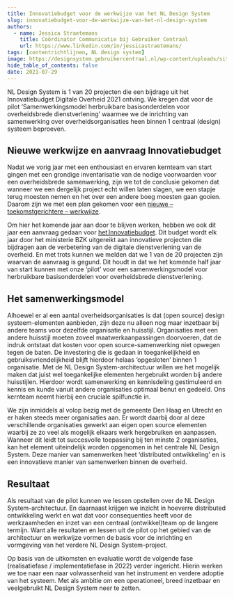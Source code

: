 ```yaml
---
title: Innovatiebudget voor de werkwijze van het NL Design System
slug: innovatiebudget-voor-de-werkwijze-van-het-nl-design-system
authors:
  - name: Jessica Straetemans
    title: Coördinator Communicatie bij Gebruiker Centraal
    url: https://www.linkedin.com/in/jessicastraetemans/
tags: [contentrichtlijnen, NL design system]
image: https://designsystem.gebruikercentraal.nl/wp-content/uploads/sites/26/2020/06/gc-nlds-beeldmerk.png
hide_table_of_contents: false
date: 2021-07-29
---
```


NL Design System is 1 van 20 projecten die een bijdrage uit het Innovatiebudget Digitale Overheid 2021 ontving. We kregen dat voor de pilot ‘Samenwerkingsmodel herbruikbare basisonderdelen voor overheidsbrede dienstverlening’ waarmee we de inrichting van samenwerking over overheidsorganisaties heen binnen 1 centraal (design) systeem beproeven.

<!-- truncate -->

## Nieuwe werkwijze en aanvraag Innovatiebudget

Nadat we vorig jaar met een enthousiast en ervaren kernteam van start gingen met een grondige inventarisatie van de nodige voorwaarden voor een overheidsbrede samenwerking, zijn we tot de conclusie gekomen dat wanneer we een dergelijk project echt willen laten slagen, we een stapje terug moesten nemen en het over een andere boeg moesten gaan gooien. Daarom zijn we met een plan gekomen voor een [nieuwe – toekomstgerichtere – werkwijze](https://designsystem.gebruikercentraal.nl/nieuwe-werkwijze/).

Om hier het komende jaar aan door te blijven werken, hebben we ook dit jaar een aanvraag gedaan voor [het Innovatiebudget](https://www.digitaleoverheid.nl/dossiers/innovatiebudget/). Dit budget wordt elk jaar door het ministerie BZK uitgereikt aan innovatieve projecten die bijdragen aan de verbetering van de digitale dienstverlening van de overheid. En met trots kunnen we melden dat we 1 van de 20 projecten zijn waarvan de aanvraag is gegund. Dit houdt in dat we het komende half jaar van start kunnen met onze ‘pilot’ voor een samenwerkingsmodel voor herbruikbare basisonderdelen voor overheidsbrede dienstverlening.

## Het samenwerkingsmodel

Alhoewel er al een aantal overheidsorganisaties is dat (open source) design systeem-elementen aanbieden, zijn deze nu alleen nog maar inzetbaar bij andere teams voor dezelfde organisatie en huisstijl. Organisaties met een andere huisstijl moeten zoveel maatwerkaanpassingen doorvoeren, dat de indruk ontstaat dat kosten voor open source-samenwerking niet opwegen tegen de baten. De investering die is gedaan in toegankelijkheid en gebruiksvriendelijkheid blijft hierdoor helaas ‘opgesloten’ binnen 1 organisatie. Met de NL Design System-architectuur willen we het mogelijk maken dat juist wel toegankelijke elementen hergebruikt worden bij andere huisstijlen. Hierdoor wordt samenwerking en kennisdeling gestimuleerd en kennis en kunde vanuit andere organisaties optimaal benut en gedeeld. Ons kernteam neemt hierbij een cruciale spilfunctie in.

We zijn inmiddels al volop bezig met de gemeente Den Haag en Utrecht en er haken steeds meer organisaties aan. Er wordt daarbij door al deze verschillende organisaties gewerkt aan eigen open source elementen waarbij ze zo veel als mogelijk elkaars werk hergebruiken en aanpassen. Wanneer dit leidt tot succesvolle toepassing bij ten minste 2 organisaties, kan het element uiteindelijk worden opgenomen in het centrale NL Design System. Deze manier van samenwerken heet ‘distributed ontwikkeling’ en is een innovatieve manier van samenwerken binnen de overheid.

## Resultaat

Als resultaat van de pilot kunnen we lessen opstellen over de NL Design System-architectuur. En daarnaast krijgen we inzicht in hoeverre distributed ontwikkeling werkt en wat dat voor consequenties heeft voor de werkzaamheden en inzet van een centraal (ontwikkel)team op de langere termijn. Want alle resultaten en lessen uit de pilot op het gebied van de architectuur en werkwijze vormen de basis voor de inrichting en vormgeving van het verdere NL Design System-project.

Op basis van de uitkomsten en evaluatie wordt de volgende fase (realisatiefase / implementatiefase in 2022) verder ingericht. Hierin werken we toe naar een naar volwassenheid van het instrument en verdere adoptie van het systeem. Met als ambitie om een operationeel, breed inzetbaar en veelgebruikt NL Design System neer te zetten.
